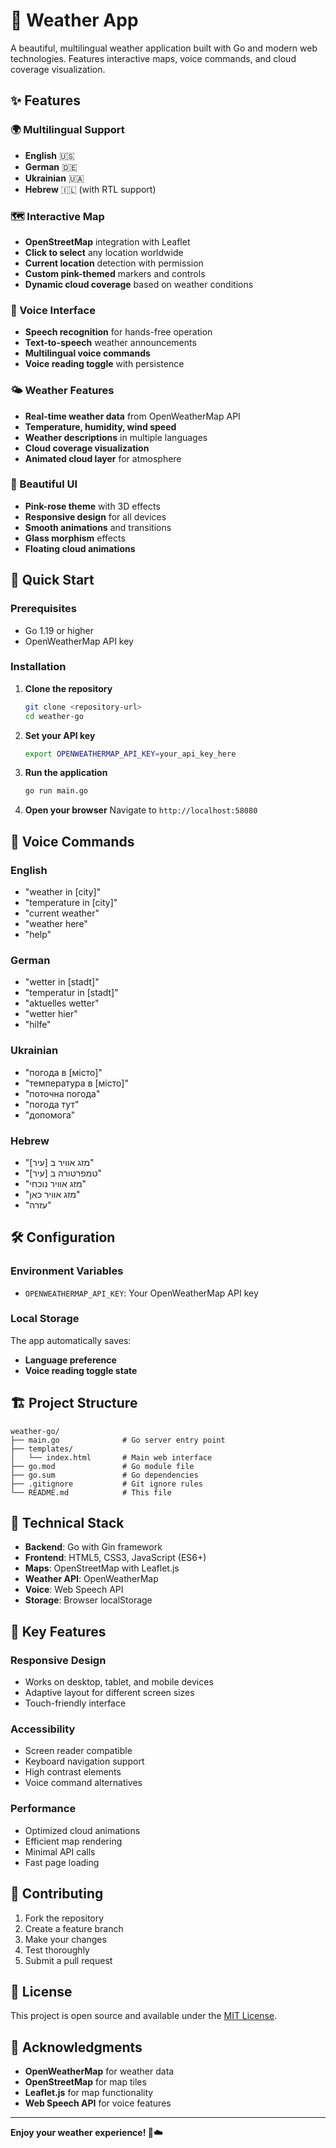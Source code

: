 # 🌸 Weather App

A beautiful, multilingual weather application built with Go and modern web technologies. Features interactive maps, voice commands, and cloud coverage visualization.

## ✨ Features

### 🌍 Multilingual Support
- **English** 🇺🇸
- **German** 🇩🇪  
- **Ukrainian** 🇺🇦
- **Hebrew** 🇮🇱 (with RTL support)

### 🗺️ Interactive Map
- **OpenStreetMap** integration with Leaflet
- **Click to select** any location worldwide
- **Current location** detection with permission
- **Custom pink-themed** markers and controls
- **Dynamic cloud coverage** based on weather conditions

### 🎤 Voice Interface
- **Speech recognition** for hands-free operation
- **Text-to-speech** weather announcements
- **Multilingual voice commands**
- **Voice reading toggle** with persistence

### 🌤️ Weather Features
- **Real-time weather data** from OpenWeatherMap API
- **Temperature, humidity, wind speed**
- **Weather descriptions** in multiple languages
- **Cloud coverage visualization**
- **Animated cloud layer** for atmosphere

### 🎨 Beautiful UI
- **Pink-rose theme** with 3D effects
- **Responsive design** for all devices
- **Smooth animations** and transitions
- **Glass morphism** effects
- **Floating cloud animations**

## 🚀 Quick Start

### Prerequisites
- Go 1.19 or higher
- OpenWeatherMap API key

### Installation

1. **Clone the repository**
   ```bash
   git clone <repository-url>
   cd weather-go
   ```

2. **Set your API key**
   ```bash
   export OPENWEATHERMAP_API_KEY=your_api_key_here
   ```

3. **Run the application**
   ```bash
   go run main.go
   ```

4. **Open your browser**
   Navigate to `http://localhost:58080`

## 🎤 Voice Commands

### English
- "weather in [city]"
- "temperature in [city]"
- "current weather"
- "weather here"
- "help"

### German
- "wetter in [stadt]"
- "temperatur in [stadt]"
- "aktuelles wetter"
- "wetter hier"
- "hilfe"

### Ukrainian
- "погода в [місто]"
- "температура в [місто]"
- "поточна погода"
- "погода тут"
- "допомога"

### Hebrew
- "מזג אוויר ב [עיר]"
- "טמפרטורה ב [עיר]"
- "מזג אוויר נוכחי"
- "מזג אוויר כאן"
- "עזרה"

## 🛠️ Configuration

### Environment Variables
- `OPENWEATHERMAP_API_KEY`: Your OpenWeatherMap API key

### Local Storage
The app automatically saves:
- **Language preference**
- **Voice reading toggle state**

## 🏗️ Project Structure

```
weather-go/
├── main.go              # Go server entry point
├── templates/
│   └── index.html       # Main web interface
├── go.mod               # Go module file
├── go.sum               # Go dependencies
├── .gitignore           # Git ignore rules
└── README.md            # This file
```

## 🔧 Technical Stack

- **Backend**: Go with Gin framework
- **Frontend**: HTML5, CSS3, JavaScript (ES6+)
- **Maps**: OpenStreetMap with Leaflet.js
- **Weather API**: OpenWeatherMap
- **Voice**: Web Speech API
- **Storage**: Browser localStorage

## 🌟 Key Features

### Responsive Design
- Works on desktop, tablet, and mobile devices
- Adaptive layout for different screen sizes
- Touch-friendly interface

### Accessibility
- Screen reader compatible
- Keyboard navigation support
- High contrast elements
- Voice command alternatives

### Performance
- Optimized cloud animations
- Efficient map rendering
- Minimal API calls
- Fast page loading

## 🤝 Contributing

1. Fork the repository
2. Create a feature branch
3. Make your changes
4. Test thoroughly
5. Submit a pull request

## 📝 License

This project is open source and available under the [MIT License](LICENSE).

## 🙏 Acknowledgments

- **OpenWeatherMap** for weather data
- **OpenStreetMap** for map tiles
- **Leaflet.js** for map functionality
- **Web Speech API** for voice features

---

**Enjoy your weather experience! 🌸☁️** 
